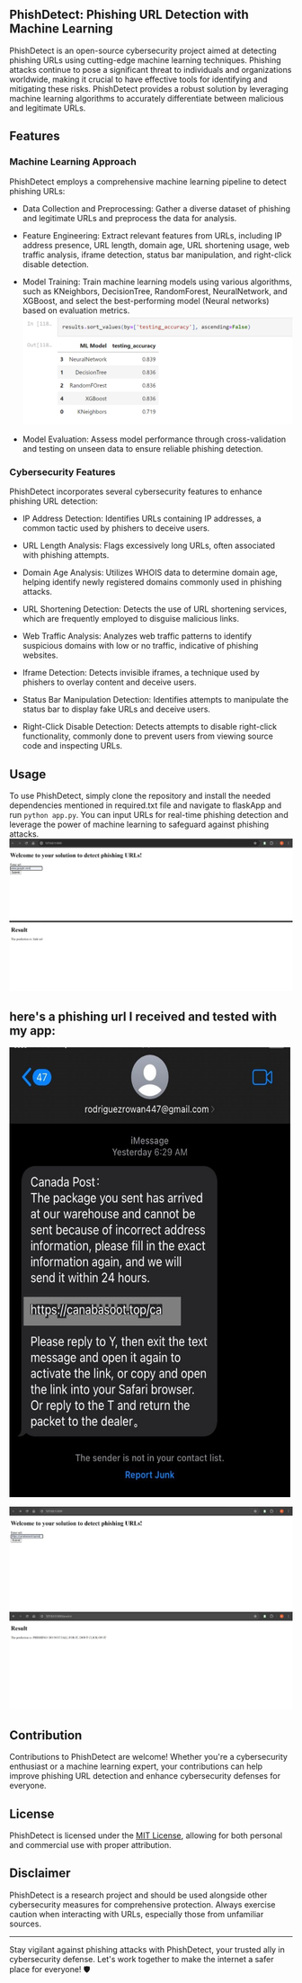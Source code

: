 <h2>PhishDetect: Phishing URL Detection with Machine Learning</h2>

PhishDetect is an open-source cybersecurity project aimed at detecting phishing URLs using cutting-edge machine learning techniques. Phishing attacks continue to pose a significant threat to individuals and organizations worldwide, making it crucial to have effective tools for identifying and mitigating these risks. PhishDetect provides a robust solution by leveraging machine learning algorithms to accurately differentiate between malicious and legitimate URLs.

<h2>Features</h2>

<h3>Machine Learning Approach</h3>

PhishDetect employs a comprehensive machine learning pipeline to detect phishing URLs:

- Data Collection and Preprocessing: Gather a diverse dataset of phishing and legitimate URLs and preprocess the data for analysis.
  
- Feature Engineering: Extract relevant features from URLs, including IP address presence, URL length, domain age, URL shortening usage, web traffic analysis, iframe detection, status bar manipulation, and right-click disable detection.

- Model Training: Train machine learning models using various algorithms, such as KNeighbors, DecisionTree, RandomForest, NeuralNetwork, and XGBoost, and select the best-performing model (Neural networks) based on evaluation metrics.
![Alt Text](models.png)


- Model Evaluation: Assess model performance through cross-validation and testing on unseen data to ensure reliable phishing detection.

<h3>Cybersecurity Features</h3>

PhishDetect incorporates several cybersecurity features to enhance phishing URL detection:

- IP Address Detection: Identifies URLs containing IP addresses, a common tactic used by phishers to deceive users.

- URL Length Analysis: Flags excessively long URLs, often associated with phishing attempts.

- Domain Age Analysis: Utilizes WHOIS data to determine domain age, helping identify newly registered domains commonly used in phishing attacks.

- URL Shortening Detection: Detects the use of URL shortening services, which are frequently employed to disguise malicious links.

- Web Traffic Analysis: Analyzes web traffic patterns to identify suspicious domains with low or no traffic, indicative of phishing websites.

- Iframe Detection: Detects invisible iframes, a technique used by phishers to overlay content and deceive users.

- Status Bar Manipulation Detection: Identifies attempts to manipulate the status bar to display fake URLs and deceive users.

- Right-Click Disable Detection: Detects attempts to disable right-click functionality, commonly done to prevent users from viewing source code and inspecting URLs.

<h2>Usage</h2>

To use PhishDetect, simply clone the repository and install the needed dependencies mentioned in required.txt file and navigate to flaskApp and run `python app.py`. You can input URLs for real-time phishing detection and leverage the power of machine learning to safeguard against phishing attacks.
![Alt Text](safe_url_entered.png)
![Alt Text](safe_url_result.png)

<h2>here's a phishing url I received and tested with my app: </h2>
<img src="phishing_message.jpg" alt="Alt Text" width="500" height="800">

![Alt Text](phishing_url_entered.png)
![Alt Text](phishing_url_result.png)

<h2>Contribution</h2>

Contributions to PhishDetect are welcome! Whether you're a cybersecurity enthusiast or a machine learning expert, your contributions can help improve phishing URL detection and enhance cybersecurity defenses for everyone.

<h2>License</h2>

PhishDetect is licensed under the [MIT License](LICENSE), allowing for both personal and commercial use with proper attribution.

<h2>Disclaimer</h2>

PhishDetect is a research project and should be used alongside other cybersecurity measures for comprehensive protection. Always exercise caution when interacting with URLs, especially those from unfamiliar sources.

---

Stay vigilant against phishing attacks with PhishDetect, your trusted ally in cybersecurity defense. Let's work together to make the internet a safer place for everyone! 🛡️
